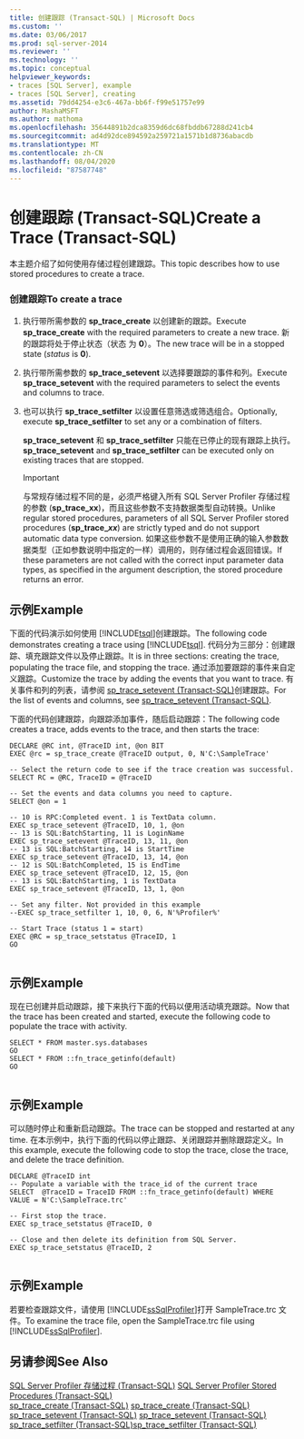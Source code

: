```yaml
---
title: 创建跟踪 (Transact-SQL) | Microsoft Docs
ms.custom: ''
ms.date: 03/06/2017
ms.prod: sql-server-2014
ms.reviewer: ''
ms.technology: ''
ms.topic: conceptual
helpviewer_keywords:
- traces [SQL Server], example
- traces [SQL Server], creating
ms.assetid: 79dd4254-e3c6-467a-bb6f-f99e51757e99
author: MashaMSFT
ms.author: mathoma
ms.openlocfilehash: 35644891b2dca8359d6dc68fbddb67288d241cb4
ms.sourcegitcommit: ad4d92dce894592a259721a1571b1d8736abacdb
ms.translationtype: MT
ms.contentlocale: zh-CN
ms.lasthandoff: 08/04/2020
ms.locfileid: "87587748"
---
```

# <a name="create-a-trace-transact-sql"></a><span data-ttu-id="cd8fc-102">创建跟踪 (Transact-SQL)</span><span class="sxs-lookup"><span data-stu-id="cd8fc-102">Create a Trace (Transact-SQL)</span></span>
  <span data-ttu-id="cd8fc-103">本主题介绍了如何使用存储过程创建跟踪。</span><span class="sxs-lookup"><span data-stu-id="cd8fc-103">This topic describes how to use stored procedures to create a trace.</span></span>  
  
### <a name="to-create-a-trace"></a><span data-ttu-id="cd8fc-104">创建跟踪</span><span class="sxs-lookup"><span data-stu-id="cd8fc-104">To create a trace</span></span>  
  
1.  <span data-ttu-id="cd8fc-105">执行带所需参数的 **sp_trace_create** 以创建新的跟踪。</span><span class="sxs-lookup"><span data-stu-id="cd8fc-105">Execute **sp_trace_create** with the required parameters to create a new trace.</span></span> <span data-ttu-id="cd8fc-106">新的跟踪将处于停止状态（状态  为 **0**）。</span><span class="sxs-lookup"><span data-stu-id="cd8fc-106">The new trace will be in a stopped state (*status* is **0**).</span></span>  
  
2.  <span data-ttu-id="cd8fc-107">执行带所需参数的 **sp_trace_setevent** 以选择要跟踪的事件和列。</span><span class="sxs-lookup"><span data-stu-id="cd8fc-107">Execute **sp_trace_setevent** with the required parameters to select the events and columns to trace.</span></span>  
  
3.  <span data-ttu-id="cd8fc-108">也可以执行 **sp_trace_setfilter** 以设置任意筛选或筛选组合。</span><span class="sxs-lookup"><span data-stu-id="cd8fc-108">Optionally, execute **sp_trace_setfilter** to set any or a combination of filters.</span></span>  
  
     <span data-ttu-id="cd8fc-109">**sp_trace_setevent** 和 **sp_trace_setfilter** 只能在已停止的现有跟踪上执行。</span><span class="sxs-lookup"><span data-stu-id="cd8fc-109">**sp_trace_setevent** and **sp_trace_setfilter** can be executed only on existing traces that are stopped.</span></span>  
  
    > [!IMPORTANT]  
    >  <span data-ttu-id="cd8fc-110">与常规存储过程不同的是，必须严格键入所有 SQL Server Profiler 存储过程的参数 (<strong>sp_trace_xx</strong>)，而且这些参数不支持数据类型自动转换。</span><span class="sxs-lookup"><span data-stu-id="cd8fc-110">Unlike regular stored procedures, parameters of all SQL Server Profiler stored procedures (<strong>sp_trace_*xx*</strong>) are strictly typed and do not support automatic data type conversion.</span></span> <span data-ttu-id="cd8fc-111">如果这些参数不是使用正确的输入参数数据类型（正如参数说明中指定的一样）调用的，则存储过程会返回错误。</span><span class="sxs-lookup"><span data-stu-id="cd8fc-111">If these parameters are not called with the correct input parameter data types, as specified in the argument description, the stored procedure returns an error.</span></span>  
  
## <a name="example"></a><span data-ttu-id="cd8fc-112">示例</span><span class="sxs-lookup"><span data-stu-id="cd8fc-112">Example</span></span>  
 <span data-ttu-id="cd8fc-113">下面的代码演示如何使用 [!INCLUDE[tsql](../../includes/tsql-md.md)]创建跟踪。</span><span class="sxs-lookup"><span data-stu-id="cd8fc-113">The following code demonstrates creating a trace using [!INCLUDE[tsql](../../includes/tsql-md.md)].</span></span> <span data-ttu-id="cd8fc-114">代码分为三部分：创建跟踪、填充跟踪文件以及停止跟踪。</span><span class="sxs-lookup"><span data-stu-id="cd8fc-114">It is in three sections: creating the trace, populating the trace file, and stopping the trace.</span></span> <span data-ttu-id="cd8fc-115">通过添加要跟踪的事件来自定义跟踪。</span><span class="sxs-lookup"><span data-stu-id="cd8fc-115">Customize the trace by adding the events that you want to trace.</span></span> <span data-ttu-id="cd8fc-116">有关事件和列的列表，请参阅 [sp_trace_setevent (Transact-SQL)](/sql/relational-databases/system-stored-procedures/sp-trace-setevent-transact-sql)创建跟踪。</span><span class="sxs-lookup"><span data-stu-id="cd8fc-116">For the list of events and columns, see [sp_trace_setevent &#40;Transact-SQL&#41;](/sql/relational-databases/system-stored-procedures/sp-trace-setevent-transact-sql).</span></span>  
  
 <span data-ttu-id="cd8fc-117">下面的代码创建跟踪，向跟踪添加事件，随后启动跟踪：</span><span class="sxs-lookup"><span data-stu-id="cd8fc-117">The following code creates a trace, adds events to the trace, and then starts the trace:</span></span>  
  
```  
DECLARE @RC int, @TraceID int, @on BIT  
EXEC @rc = sp_trace_create @TraceID output, 0, N'C:\SampleTrace'  
  
-- Select the return code to see if the trace creation was successful.  
SELECT RC = @RC, TraceID = @TraceID  
  
-- Set the events and data columns you need to capture.  
SELECT @on = 1  
  
-- 10 is RPC:Completed event. 1 is TextData column.   
EXEC sp_trace_setevent @TraceID, 10, 1, @on   
-- 13 is SQL:BatchStarting, 11 is LoginName  
EXEC sp_trace_setevent @TraceID, 13, 11, @on   
-- 13 is SQL:BatchStarting, 14 is StartTime  
EXEC sp_trace_setevent @TraceID, 13, 14, @on   
-- 12 is SQL:BatchCompleted, 15 is EndTime  
EXEC sp_trace_setevent @TraceID, 12, 15, @on   
-- 13 is SQL:BatchStarting, 1 is TextData  
EXEC sp_trace_setevent @TraceID, 13, 1, @on   
  
-- Set any filter. Not provided in this example  
--EXEC sp_trace_setfilter 1, 10, 0, 6, N'%Profiler%'  
  
-- Start Trace (status 1 = start)  
EXEC @RC = sp_trace_setstatus @TraceID, 1  
GO  
  
```  
  
## <a name="example"></a><span data-ttu-id="cd8fc-118">示例</span><span class="sxs-lookup"><span data-stu-id="cd8fc-118">Example</span></span>  
 <span data-ttu-id="cd8fc-119">现在已创建并启动跟踪，接下来执行下面的代码以便用活动填充跟踪。</span><span class="sxs-lookup"><span data-stu-id="cd8fc-119">Now that the trace has been created and started, execute the following code to populate the trace with activity.</span></span>  
  
```  
SELECT * FROM master.sys.databases  
GO  
SELECT * FROM ::fn_trace_getinfo(default)  
GO  
  
```  
  
## <a name="example"></a><span data-ttu-id="cd8fc-120">示例</span><span class="sxs-lookup"><span data-stu-id="cd8fc-120">Example</span></span>  
 <span data-ttu-id="cd8fc-121">可以随时停止和重新启动跟踪。</span><span class="sxs-lookup"><span data-stu-id="cd8fc-121">The trace can be stopped and restarted at any time.</span></span> <span data-ttu-id="cd8fc-122">在本示例中，执行下面的代码以停止跟踪、关闭跟踪并删除跟踪定义。</span><span class="sxs-lookup"><span data-stu-id="cd8fc-122">In this example, execute the following code to stop the trace, close the trace, and delete the trace definition.</span></span>  
  
```  
DECLARE @TraceID int  
-- Populate a variable with the trace_id of the current trace  
SELECT  @TraceID = TraceID FROM ::fn_trace_getinfo(default) WHERE VALUE = N'C:\SampleTrace.trc'  
  
-- First stop the trace.   
EXEC sp_trace_setstatus @TraceID, 0  
  
-- Close and then delete its definition from SQL Server.   
EXEC sp_trace_setstatus @TraceID, 2  
  
```  
  
## <a name="example"></a><span data-ttu-id="cd8fc-123">示例</span><span class="sxs-lookup"><span data-stu-id="cd8fc-123">Example</span></span>  
 <span data-ttu-id="cd8fc-124">若要检查跟踪文件，请使用 [!INCLUDE[ssSqlProfiler](../../includes/sssqlprofiler-md.md)]打开 SampleTrace.trc 文件。</span><span class="sxs-lookup"><span data-stu-id="cd8fc-124">To examine the trace file, open the SampleTrace.trc file using [!INCLUDE[ssSqlProfiler](../../includes/sssqlprofiler-md.md)].</span></span>  
  
## <a name="see-also"></a><span data-ttu-id="cd8fc-125">另请参阅</span><span class="sxs-lookup"><span data-stu-id="cd8fc-125">See Also</span></span>  
 <span data-ttu-id="cd8fc-126">[SQL Server Profiler 存储过程 (Transact-SQL)](/sql/relational-databases/system-stored-procedures/sql-server-profiler-stored-procedures-transact-sql) </span><span class="sxs-lookup"><span data-stu-id="cd8fc-126">[SQL Server Profiler Stored Procedures &#40;Transact-SQL&#41;](/sql/relational-databases/system-stored-procedures/sql-server-profiler-stored-procedures-transact-sql) </span></span>  
 <span data-ttu-id="cd8fc-127">[sp_trace_create (Transact-SQL)](/sql/relational-databases/system-stored-procedures/sp-trace-create-transact-sql) </span><span class="sxs-lookup"><span data-stu-id="cd8fc-127">[sp_trace_create &#40;Transact-SQL&#41;](/sql/relational-databases/system-stored-procedures/sp-trace-create-transact-sql) </span></span>  
 <span data-ttu-id="cd8fc-128">[sp_trace_setevent (Transact-SQL)](/sql/relational-databases/system-stored-procedures/sp-trace-setevent-transact-sql) </span><span class="sxs-lookup"><span data-stu-id="cd8fc-128">[sp_trace_setevent &#40;Transact-SQL&#41;](/sql/relational-databases/system-stored-procedures/sp-trace-setevent-transact-sql) </span></span>  
 [<span data-ttu-id="cd8fc-129">sp_trace_setfilter (Transact-SQL)</span><span class="sxs-lookup"><span data-stu-id="cd8fc-129">sp_trace_setfilter &#40;Transact-SQL&#41;</span></span>](/sql/relational-databases/system-stored-procedures/sp-trace-setfilter-transact-sql)  
  
  
